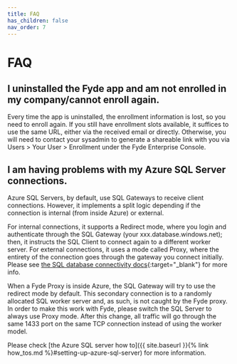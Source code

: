```yaml
---
title: FAQ
has_children: false
nav_order: 7
---
```

# FAQ

## I uninstalled the Fyde app and am not enrolled in my company/cannot enroll again.

Every time the app is uninstalled, the enrollment information is lost, so you need to enroll again. If you still have enrollment slots available, it suffices to use the same URL, either via the received email or directly. Otherwise, you will need to contact your sysadmin to generate a shareable link with you via Users > Your User > Enrollment under the Fyde Enterprise Console.

## I am having problems with my Azure SQL Server connections.

Azure SQL Servers, by default, use SQL Gateways to receive client connections.
However, it implements a split logic depending if the connection is internal (from inside Azure) or external.

For internal connections, it supports a Redirect mode, where you login and authenticate through the SQL Gateway
(your xxx.database.windows.net); then, it instructs the SQL Client to connect again to a different worker server.
For external connections, it uses a mode called Proxy, where the entirety of the connection goes through the gateway
you connect initially. Please see [the SQL database connectivity docs](https://docs.microsoft.com/en-us/azure/sql-database/sql-database-connectivity-architecture){:target="_blank"} for more info.

When a Fyde Proxy is inside Azure, the SQL Gateway will try to use the redirect mode by default. This secondary connection is to a randomly allocated SQL worker server and, as such, is not caught by the Fyde proxy. In order to make this work with Fyde, please switch the SQL Server to always use Proxy mode. After this change, all traffic will go through the same 1433 port on the same TCP connection instead of using the worker model.

Please check [the Azure SQL server how to]({{ site.baseurl }}{% link how_tos.md %}#setting-up-azure-sql-server) for more information.
